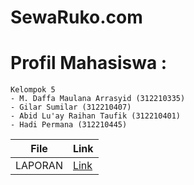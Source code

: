 # SewaRuko.com

# Profil Mahasiswa :
```
Kelompok 5
- M. Daffa Maulana Arrasyid (312210335)
- Gilar Sumilar (312210407)
- Abid Lu'ay Raihan Taufik (312210401)
- Hadi Permana (312210445)
```

| File | Link                              |
| --------   | --------------------------------------------------- |
| LAPORAN  | [Link]() |


